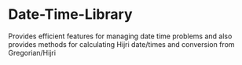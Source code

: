 Date-Time-Library
=================

Provides efficient features for managing date time problems and also provides methods for calculating Hijri date/times and conversion from Gregorian/Hijri
